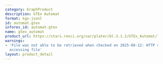 ```yaml
---
category: GraphProduct
description: GTEx Automat
format: kgx-jsonl
id: automat.gtex
infores_id: automat-gtex
name: gtex_automat
product_url: https://stars.renci.org/var/plater/bl-3.1.2/GTEx_Automat/latest/kgx_files
warnings:
- 'File was not able to be retrieved when checked on 2025-08-12: HTTP 404 error when
  accessing file'
layout: product_detail
---
```

